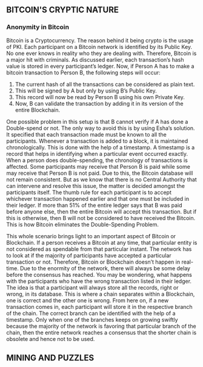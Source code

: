 ## **BITCOIN'S CRYPTIC NATURE**
### **Anonymity in Bitcoin**
Bitcoin is a Cryptocurrency. The reason behind it being crypto is the usage of PKI. Each participant on a Bitcoin network is identified by its Public Key. No one ever knows in reality who they are dealing with. Therefore, Bitcoin is a major hit with criminals. As discussed earlier, each transaction’s hash value is stored in every participant’s ledger. Now, if Person A has to make a bitcoin transaction to Person B, the following steps will occur:
1. The current hash of all the transactions can be considered as plain text.
2. This will be signed by A but only by using B’s Public Key.
3. This record will now be read by Person B using his own Private Key.
4. Now, B can validate the transaction by adding it in its version of the entire Blockchain.

One possible problem in this setup is that B cannot verify if A has done a Double-spend or not. The only way to avoid this is by using Esha’s solution. It specified that each transaction made must be known to all the participants. Whenever a transaction is added to a block, it is maintained chronologically. This is done with the help of a timestamp. A timestamp is a record that helps in identifying when a particular event occurred exactly. When a person does double-spending, the chronology of transactions is affected. Some participants may receive that Person B is paid while some may receive that Person B is not paid. Due to this, the Bitcoin database will not remain consistent. But as we know that there is no Central Authority that can intervene and resolve this issue, the matter is decided amongst the participants itself. The thumb rule for each participant is to accept whichever transaction happened earlier and that one must be included in their ledger. If more than 51% of the entire ledger says that B was paid before anyone else, then the entire Bitcoin will accept this transaction. But if this is otherwise, then B will not be considered to have received the Bitcoin. This is how Bitcoin eliminates the Double-Spending Problem.  

This whole scenario brings light to an important aspect of Bitcoin or Blockchain. If a person receives a Bitcoin at any time, that particular entity is not considered as spendable from that particular instant. The network has to look at if the majority of participants have accepted a particular transaction or not. Therefore, Bitcoin or Blockchain doesn’t happen in real-time. Due to the enormity of the network, there will always be some delay before the consensus has reached. You may be wondering, what happens with the participants who have the wrong transaction listed in their ledger. The idea is that a participant will always store all the records, right or wrong, in its database. This is where a chain separates within a Blockchain, one is correct and the other one is wrong. From here on, if a new transaction comes in, each participant will store it in the respective branch of the chain. The correct branch can be identified with the help of a timestamp. Only when one of the branches keeps on growing swiftly because the majority of the network is favoring that particular branch of the chain, then the entire network reaches a consensus that the shorter chain is obsolete and hence not to be used. 
## **MINING AND PUZZLES**
